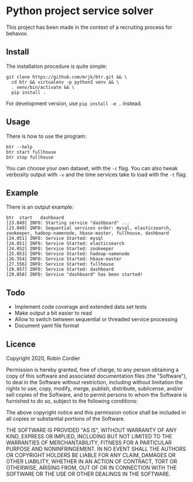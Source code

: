 # Python project service solver

This project has been made in the context of a recruiting process for behavox.

## Install

The installation procedure is quite simple:
```
git clone https://github.com/mrjk/btr.git && \
  cd btr && virtualenv -p python3 venv && \
  . venv/bin/activate && \
  pip install .
```

For development version, use `pip install -e .` instead.

## Usage

There is how to use the program:
```
btr --help
btr start fullhouse
btr stop fullhouse
```

You can choose your own dataset, with the `-c` flag.
You can also tweak verbosity output with `-v` and the time services take to load with the `-t` flag.

## Example

There is an output example:
```
btr  start   dashboard
[23.049] INFO: Starting service "dashboard" ...
[23.049] INFO: Sequential services order: mysql, elasticsearch, zookeeper, hadoop-namenode, hbase-master, fullhouse, dashboard
[24.051] INFO: Service Started: mysql
[24.051] INFO: Service Started: elasticsearch
[24.052] INFO: Service Started: zookeeper
[25.053] INFO: Service Started: hadoop-namenode
[26.554] INFO: Service Started: hbase-master
[27.556] INFO: Service Started: fullhouse
[29.057] INFO: Service Started: dashboard
[29.058] INFO: Service "dashboard" has been started!
```

## Todo

* Implement code coverage and extended data set tests
* Make output a bit easier to read
* Allow to switch between sequential or threaded service processing
* Document yaml file format

## Licence

Copyright 2020, Robin Cordier

Permission is hereby granted, free of charge, to any person obtaining a copy of this software and associated documentation files (the "Software"), to deal in the Software without restriction, including without limitation the rights to use, copy, modify, merge, publish, distribute, sublicense, and/or sell copies of the Software, and to permit persons to whom the Software is furnished to do so, subject to the following conditions:

The above copyright notice and this permission notice shall be included in all copies or substantial portions of the Software.

THE SOFTWARE IS PROVIDED "AS IS", WITHOUT WARRANTY OF ANY KIND, EXPRESS OR IMPLIED, INCLUDING BUT NOT LIMITED TO THE WARRANTIES OF MERCHANTABILITY, FITNESS FOR A PARTICULAR PURPOSE AND NONINFRINGEMENT. IN NO EVENT SHALL THE AUTHORS OR COPYRIGHT HOLDERS BE LIABLE FOR ANY CLAIM, DAMAGES OR OTHER LIABILITY, WHETHER IN AN ACTION OF CONTRACT, TORT OR OTHERWISE, ARISING FROM, OUT OF OR IN CONNECTION WITH THE SOFTWARE OR THE USE OR OTHER DEALINGS IN THE SOFTWARE.
